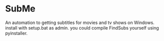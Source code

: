 # SubMe
An automation to getting subtitles for movies and tv shows on Windows. </br>
install with setup.bat as admin. you could compile FindSubs yourself using pyinstaller.
